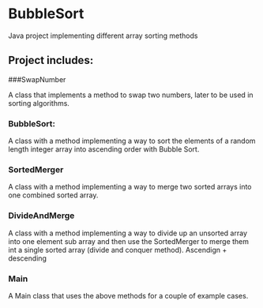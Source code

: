 # BubbleSort
Java project implementing different array sorting methods


## **Project includes:**

###SwapNumber

A class that implements a method to swap two numbers, later to be used in sorting algorithms.

### BubbleSort: 

A class with a method implementing a way to sort the elements of a random length integer array into ascending order with Bubble Sort.

### SortedMerger

A class with a method implementing a way to merge two sorted arrays into one combined sorted array. 

### DivideAndMerge

A class with a method implementing a way to divide up an unsorted array into one element sub array and then use the SortedMerger to merge them int a single sorted array (divide and conquer method). Ascendign + descending

### Main

A Main class that uses the above methods for a couple of example cases. 

